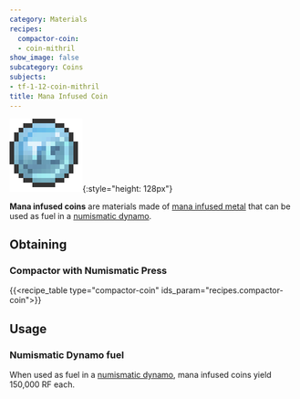 ```yaml
---
category: Materials
recipes:
  compactor-coin:
  - coin-mithril
show_image: false
subcategory: Coins
subjects:
- tf-1-12-coin-mithril
title: Mana Infused Coin
---
```


![Mana infused coin](/assets/images/docs/1.12/thermal-foundation/coin-mithril.png){:style="height: 128px"}


**Mana infused coins** are materials made of [mana infused
metal](../mana-infused-ingot/) that can be used as fuel in a [numismatic
dynamo](../../thermal-expansion/numismatic-dynamo/).


Obtaining
---------

### Compactor with Numismatic Press
{{<recipe_table type="compactor-coin" ids_param="recipes.compactor-coin">}}


Usage
-----

### Numismatic Dynamo fuel
When used as fuel in a [numismatic dynamo](../../thermal-expansion/numismatic-dynamo/), mana
infused coins yield 150,000 RF each.
